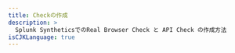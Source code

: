 ```yaml
---
title: Checkの作成
description: >
  Splunk SyntheticsでのReal Browser Check と API Check の作成方法
isCJKLanguage: true
---
```

